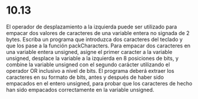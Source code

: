 # 10.13

El operador de desplazamiento a la izquierda puede ser utilizado para empacar dos valores de caracteres de una variable entera no signada de 2 bytes. Escriba un programa que introduzca dos caracteres del teclado y que los pase a la función packCharacters. Para empacar dos caracteres en una variable entera unsigned, asigne el primer caracter a la variable unsigned, desplace la variable a la izquierda en 8 posiciones de bits, y combine la variable unsigned con el segundo carácter utilizando el operador OR inclusivo a nivel de bits. El programa deberá extraer los caracteres en su formato de bits, antes y después de haber sido empacados en el entero unsigned, para probar que los caracteres de hecho han sido empacados correctamente en la variable unsigned.
